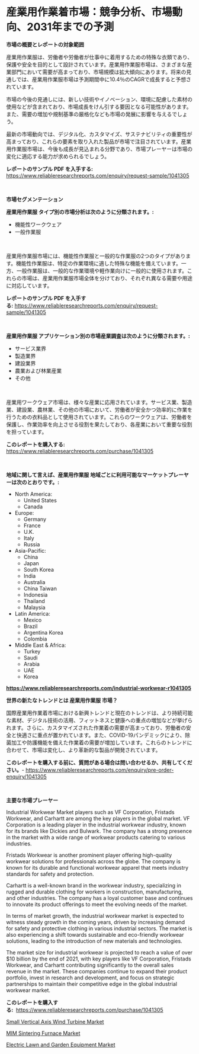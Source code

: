 <p><h1>産業用作業着市場：競争分析、市場動向、2031年までの予測</h1></p><p><strong>市場の概要とレポートの対象範囲</strong></p>
<p><p>産業用作業服は、労働者や労働者が仕事中に着用するための特殊な衣類であり、保護や安全を目的として設計されています。産業用作業服市場は、さまざまな産業部門において需要が高まっており、市場規模は拡大傾向にあります。将来の見通しでは、産業用作業服市場は予測期間中に10.4％のCAGRで成長すると予想されています。</p><p>市場の今後の見通しには、新しい技術やイノベーション、環境に配慮した素材の使用などが含まれており、市場成長をけん引する要因となる可能性があります。また、需要の増加や規制基準の厳格化なども市場の発展に影響を与えるでしょう。</p><p>最新の市場動向では、デジタル化、カスタマイズ、サステナビリティの重要性が高まっており、これらの要素を取り入れた製品が市場で注目されています。産業用作業服市場は、今後も成長が見込まれる分野であり、市場プレーヤーは市場の変化に適応する能力が求められるでしょう。</p></p>
<p><strong>レポートのサンプル PDF を入手する:</strong> <a href="https://www.reliableresearchreports.com/enquiry/request-sample/1041305">https://www.reliableresearchreports.com/enquiry/request-sample/1041305</a></p>
<p>&nbsp;</p>
<p><strong>市場セグメンテーション</strong></p>
<p><strong>産業用作業服 タイプ別の市場分析は次のように分類されます。:</strong></p>
<p><ul><li>機能性ワークウェア</li><li>一般作業服</li></ul></p>
<p>&nbsp;</p>
<p><p>産業用作業服市場には、機能性作業服と一般的な作業服の2つのタイプがあります。機能性作業服は、特定の作業環境に適した特殊な機能を備えています。一方、一般作業服は、一般的な作業環境や軽作業向けに一般的に使用されます。これらの市場は、産業用作業服市場全体を分けており、それぞれ異なる需要や用途に対応しています。</p></p>
<p><strong>レポートのサンプル PDF を入手する:</strong>&nbsp;<a href="https://www.reliableresearchreports.com/enquiry/request-sample/1041305">https://www.reliableresearchreports.com/enquiry/request-sample/1041305</a></p>
<p>&nbsp;</p>
<p><strong> 産業用作業服 アプリケーション別の市場産業調査は次のように分類されます。:</strong></p>
<p><ul><li>サービス業界</li><li>製造業界</li><li>建設業界</li><li>農業および林業産業</li><li>その他</li></ul></p>
<p>&nbsp;</p>
<p><p>産業用ワークウェア市場は、様々な産業に応用されています。サービス業、製造業、建設業、農林業、その他の市場において、労働者が安全かつ効率的に作業を行うための衣料品として使用されています。これらのワークウェアは、労働者を保護し、作業効率を向上させる役割を果たしており、各産業において重要な役割を担っています。</p></p>
<p><strong>このレポートを購入する:</strong>&nbsp; <a href="https://www.reliableresearchreports.com/purchase/1041305">https://www.reliableresearchreports.com/purchase/1041305</a></p>
<p>&nbsp;</p>
<p><strong>地域に関して言えば、産業用作業服 地域ごとに利用可能なマーケットプレーヤーは次のとおりです。:</strong></p>
<p><ul>
    <li>
        North America:
        <ul>
            <li>United States</li>
            <li>Canada</li>
        </ul>
    </li>
    <li>
        Europe:
        <ul>
            <li>Germany</li>
            <li>France</li>
            <li>U.K.</li>
            <li>Italy</li>
            <li>Russia</li>
        </ul>
    </li>
    <li>
        Asia-Pacific:
        <ul>
            <li>China</li>
            <li>Japan</li>
            <li>South Korea</li>
            <li>India</li>
            <li>Australia</li>
            <li>China Taiwan</li>
            <li>Indonesia</li>
            <li>Thailand</li>
            <li>Malaysia</li>
        </ul>
    </li>
    <li>
        Latin America:
        <ul>
            <li>Mexico</li>
            <li>Brazil</li>
            <li>Argentina Korea</li>
            <li>Colombia</li>
        </ul>
    </li>
    <li>
        Middle East & Africa:
        <ul>
            <li>Turkey</li>
            <li>Saudi</li>
            <li>Arabia</li>
            <li>UAE</li>
            <li>Korea</li>
        </ul>
    </li>
    </ul></p>
<p><strong><a href="https://www.reliableresearchreports.com/industrial-workwear-r1041305">https://www.reliableresearchreports.com/industrial-workwear-r1041305</a></strong>&nbsp;</p>
<p><strong>世界の新たなトレンドとは 産業用作業服 市場？</strong></p>
<p><p>国際産業用作業着市場における新興トレンドと現在のトレンドは、より持続可能な素材、デジタル技術の活用、フィットネスと健康への重点の増加などが挙げられます。さらに、カスタマイズされた作業着の需要が高まっており、労働者の安全と快適さに重点が置かれています。また、COVID-19パンデミックにより、除菌加工や防護機能を備えた作業着の需要が増加しています。これらのトレンドに合わせて、市場は変化し、より革新的な製品が開発されています。</p></p>
<p><strong>このレポートを購入する前に、質問がある場合は問い合わせるか、共有してください。</strong>- <a href="https://www.reliableresearchreports.com/enquiry/pre-order-enquiry/1041305">https://www.reliableresearchreports.com/enquiry/pre-order-enquiry/1041305</a></p>
<p>&nbsp;</p>
<p><strong>主要な市場プレーヤー</strong></p>
<p><p>Industrial Workwear Market players such as VF Corporation, Fristads Workwear, and Carhartt are among the key players in the global market. VF Corporation is a leading player in the industrial workwear industry, known for its brands like Dickies and Bulwark. The company has a strong presence in the market with a wide range of workwear products catering to various industries.</p><p>Fristads Workwear is another prominent player offering high-quality workwear solutions for professionals across the globe. The company is known for its durable and functional workwear apparel that meets industry standards for safety and protection.</p><p>Carhartt is a well-known brand in the workwear industry, specializing in rugged and durable clothing for workers in construction, manufacturing, and other industries. The company has a loyal customer base and continues to innovate its product offerings to meet the evolving needs of the market.</p><p>In terms of market growth, the industrial workwear market is expected to witness steady growth in the coming years, driven by increasing demand for safety and protective clothing in various industrial sectors. The market is also experiencing a shift towards sustainable and eco-friendly workwear solutions, leading to the introduction of new materials and technologies.</p><p>The market size for industrial workwear is projected to reach a value of over $10 billion by the end of 2021, with key players like VF Corporation, Fristads Workwear, and Carhartt contributing significantly to the overall sales revenue in the market. These companies continue to expand their product portfolio, invest in research and development, and focus on strategic partnerships to maintain their competitive edge in the global industrial workwear market.</p></p>
<p><strong>このレポートを購入する:</strong>&nbsp;&nbsp;<a href="https://www.reliableresearchreports.com/purchase/1041305">https://www.reliableresearchreports.com/purchase/1041305</a></p>
<p><p><a href="https://github.com/jaidynmorantestelletmjzya/Market-Research-Report-List-2/blob/main/small-vertical-axis-wind-turbine-market.md">Small Vertical Axis Wind Turbine Market</a></p><p><a href="https://github.com/ruddyyedelwadw/Market-Research-Report-List-2/blob/main/mim-sintering-furnace-market.md">MIM Sintering Furnace Market</a></p><p><a href="https://github.com/juniordelafrance/Market-Research-Report-List-3/blob/main/electric-lawn-and-garden-equipment-market.md">Electric Lawn and Garden Equipment Market</a></p></p>